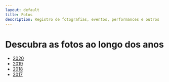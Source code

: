 ```yaml
---
layout: default
title: Fotos
description: Registro de fotografias, eventos, performances e outros
---
```


<!-- 
Em href="" colocar dentro das aspas o link 
do caminho do arquivo fotos.md do respectivo ano
-->

# Descubra as fotos ao longo dos anos
* <a href="\dados\2020\fotos">2020</a>
* <a href="\dados\2019\fotos">2019</a>
* <a href="\dados\2018\fotos">2018</a>
* <a href="\dados\2017\fotos">2017</a>
